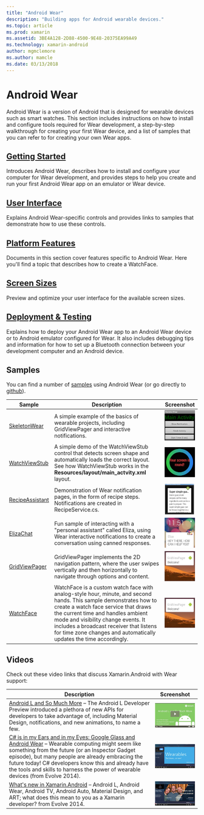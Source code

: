 ```yaml
---
title: "Android Wear"
description: "Building apps for Android wearable devices."
ms.topic: article
ms.prod: xamarin
ms.assetid: 3BE4A128-2D88-4500-9E48-20375EA99A49
ms.technology: xamarin-android
author: mgmclemore
ms.author: mamcle
ms.date: 03/13/2018
---
```


# Android Wear

Android Wear is a version of Android that is designed for wearable
devices such as smart watches. This section includes instructions on
how to install and configure tools required for Wear development, a
step-by-step walkthrough for creating your first Wear device, and a
list of samples that you can refer to for creating your own Wear apps.

##  [Getting Started](~/android/wear/get-started/index.md)

Introduces Android Wear, describes how to install and configure your
computer for Wear development, and provides steps to help you create
and run your first Android Wear app on an emulator or Wear device.

##  [User Interface](~/android/wear/user-interface/index.md)

Explains Android Wear-specific controls and provides links to 
samples that demonstrate how to use these controls.

##  [Platform Features](~/android/wear/platform/index.md)

Documents in this section cover features specific to Android Wear. Here
you'll find a topic that describes how to create a WatchFace.

##  [Screen Sizes](~/android/wear/screen-sizes.md)

Preview and optimize your user interface for the available screen sizes.

##  [Deployment & Testing](~/android/wear/deploy-test/index.md)

Explains how to deploy your Android Wear app to an Android
Wear device or to Android emulator configured for Wear. It also
includes debugging tips and information for how to set up a Bluetooth
connection between your development computer and an Android device.



## Samples

You can find a number of 
[samples](https://developer.xamarin.com/samples/android/Android%20Wear/) using Android Wear (or go 
directly to 
[github](https://github.com/xamarin/monodroid-samples/tree/master/wear)). 

|Sample|Description|Screenshot|
|--- |--- |--- |
|[SkeletonWear](https://developer.xamarin.com/samples/SkeletonWear/)|A simple example of the basics of wearable projects, including GridViewPager and interactive notifications.|![Screenshot of Skeletonwear](images/skeleton.png)|
|[WatchViewStub](https://developer.xamarin.com/samples/WatchViewStub/)|A simple demo of the WatchViewStub control that detects screen shape and automatically loads the correct layout.  See how WatchViewStub works in the **Resources/layout/main_actvity.xml** layout.|![Screenshot of WatchViewStub](images/watchview.png)|
|[RecipeAssistant](https://developer.xamarin.com/samples/RecipeAssistant/)|Demonstration of Wear notification pages, in the form of recipe steps. Notifications are created in RecipeService.cs.|![Screenshot of RecipeAssistant](images/recipeassist.png)|
|[ElizaChat](https://developer.xamarin.com/samples/ElizaChat/)|Fun sample of interacting with a "personal assistant" called Eliza, using Wear interactive notifications to create a conversation using canned responses.|![Screenshot of ElizaChat](images/eliza.png)|
|[GridViewPager](https://developer.xamarin.com/samples/GridViewPager/)|GridViewPager implements the 2D navigation pattern, where the user swipes vertically and then horizontally to navigate through options and content.|![Screenshot of GridViewPager](images/gridviewpager.png)|
|[WatchFace](https://developer.xamarin.com/samples/monodroid/wear/WatchFace)|WatchFace is a custom watch face with analog-style hour, minute, and second hands. This sample demonstrates how to create a watch face service that draws the current time and handles ambient mode and visibility change events. It includes a broadcast receiver that listens for time zone changes and automatically updates the time accordingly.|![Screenshot of WatchFace](images/gridviewpager.png)|


##  Videos

Check out these video links that discuss Xamarin.Android with Wear support:

|Description|Screenshot|
|--- |--- |
|[Android L and So Much More](http://blog.xamarin.com/webinar-recording-android-l-and-so-much-more/) &ndash; The Android L Developer Preview introduced a plethora of new APIs for developers to take advantage of, including Material Design, notifications, and new animations, to name a few.|![Video screenshot of presentation](images/video-android-l.png)|
|[C# is in my Ears and in my Eyes: Google Glass and Android Wear](https://www.youtube.com/watch?v=80H8tXByZQc) &ndash; Wearable computing might seem like something from the future (or an Inspector Gadget episode), but many people are already embracing the future today! C# developers know this and already have the tools and skills to harness the power of wearable devices (from Evolve 2014).|![Video screenshot of presentation](images/video-eyes-ears.png)|
|[What's new in Xamarin.Android](https://www.youtube.com/watch?v=Gpqc2XZIQfU) &ndash; Android L, Android Wear, Android TV, Android Auto, Material Design, and ART; what does this mean to you as a Xamarin developer? from Evolve 2014.|![Video screenshot of presentation](Images/video-whats-new.png)|


<!--

March 18
http://blog.xamarin.com/android-wear/

August 14
http://blog.xamarin.com/android-l-developer-preview-android-wear-support/

August 27
http://blog.xamarin.com/tips-for-your-first-android-wear-app/

Watch Face
https://github.com/Redth/Xamarin.Wear.WatchFace
-->
